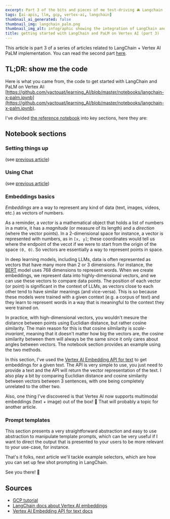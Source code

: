 ```yaml
---
excerpt: Part 3 of the bits and pieces of me test-driving 🚘 Langchain using GCP's Vertex AI APIs; this time, we'll start with text embeddings and go on with prompt templates.
tags: [ai-apis, llm, gcp, vertex-ai, langchain]
thumbnail_ai_generated: false
thumbnail_img: langchain_palm.png
thumbnail_img_alt: infographic showing the integration of LangChain and PaLM with Vertex AI
title: getting started with LangChain and PaLM on Vertex AI (part 3)
---
```


This article is part 3 of a series of articles related to LangChain + Vertex AI PaLM implementation. You can read the second part [here](https://yactouat.com/posts/langchain-palm-getting-started-2/).

## TL;DR: show me the code

Here is what you came from, the code to get started with LangChain and PaLM on Vertex AI: [https://github.com/yactouat/learning_AI/blob/master/notebooks/langchain-x-palm.ipynb](https://github.com/yactouat/learning_AI/blob/master/notebooks/langchain-x-palm.ipynb). 

I've divided [the reference notebook](https://github.com/yactouat/learning_AI/blob/master/notebooks/langchain-x-palm.ipynb) into key sections, here they are:

## Notebook sections

### Setting things up

(see [previous article](https://yactouat.com/posts/langchain-palm-getting-started-1/))

### Using Chat

(see [previous article](https://yactouat.com/posts/langchain-palm-getting-started-2/))

### Embeddings basics

_Embeddings_ are a way to represent any kind of data (text, images, videos, etc.) as vectors of numbers.

As a reminder, a _vector_ is a mathematical object that holds a list of numbers in a matrix, it has a _magnitude_ (or measure of its length) and a _direction_ (where the vector points). In a 2-dimensional space for instance, a vector is represented with numbers, as in `[x, y]`; these coordinates would tell us where the endpoint of the vecot if we were to start from the origin of the space `(0, 0)`. So vectors are essentially a way to represent points in space.

In deep learning models, including LLMs, data is often represented as vectors that have many more than 2 or 3 dimensions. For instance, the [BERT](https://arxiv.org/abs/1810.04805) model uses 768 dimensions to represent words. When we create embeddings, we represent data into highly-dimensional vectors, and we can use these vectors to compare data points.
The position of each vector (or point) is significant in the context of LLMs, as vectors close to each other tend to have similar meanings (and vice-versa). This is so because these models were trained with a given context (e.g. a corpus of text) and they learn to represent words in a way that is meaningful to the context they were trained on.

In practice, with high-dimensional vectors, you wouldn't mesure the distance between points using Euclidian distance, but rather cosine similarity. The main reason for this is that cosine silmilarity is _scale-invariant_, meaning that it doesn't matter how big the vectors are, the cosine similarity between them will always be the same since it only cares about angles between vectors. The notebook section provides an example using the two methods.

In this section, I've used the [Vertex AI Embedding API for text](https://cloud.google.com/vertex-ai/docs/generative-ai/embeddings/get-text-embeddings) to get embeddings for a given text. The API is very simple to use, you just need to provide a text and the API will return the vector representation of the text. I also play a bit by comparing Euclidian distance and cosine similarity between vectors between 3 sentences, with one being completely unrelated to the other two.

Also, one thing I've discovered is that Vertex AI now supports multimodal embeddings (text + image) out of the box! 🤯 That will probably a topic for another article.

### Prompt templates

This section presents a very straightforward abstraction and easy to use abstraction to manipulate template prompts, which can be very useful if I want to direct the output that is presented to your users to be more relevant to your use-case, for instance.

That's it folks, next article we'll tackle example selectors, which are how you can set up few shot prompting in LangChain.

See you there! 👋

## Sources

- [GCP tutorial](https://github.com/GoogleCloudPlatform/generative-ai/blob/main/language/orchestration/langchain/intro_langchain_palm_api.ipynb)
- [LangChain docs about Vertex AI embeddings](https://python.langchain.com/docs/integrations/text_embedding/google_vertex_ai_palm)
- [Vertex AI Embedding API for text docs](https://cloud.google.com/vertex-ai/docs/generative-ai/embeddings/get-text-embeddings)